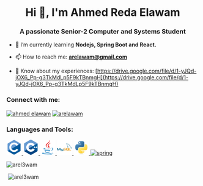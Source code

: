 <h1 align="center">Hi 👋, I'm Ahmed Reda Elawam</h1>
<h3 align="center">A passionate Senior-2 Computer and Systems Student</h3>

- 🌱 I’m currently learning **Nodejs, Spring Boot and React.**

- 📫 How to reach me: **arelawam@gmail.com**

- 📄 Know about my experiences: [https://drive.google.com/file/d/1-yJQd-jOX6_Pp-g3TkMdLp5F9kTBnmgH](https://drive.google.com/file/d/1-yJQd-jOX6_Pp-g3TkMdLp5F9kTBnmgH)


<h3 align="left">Connect with me:</h3>
<p align="left">
<a href="https://linkedin.com/in/ahmed elawam" target="blank"><img align="center" src="https://raw.githubusercontent.com/rahuldkjain/github-profile-readme-generator/master/src/images/icons/Social/linked-in-alt.svg" alt="ahmed elawam" height="30" width="40" /></a>
<a href="https://codeforces.com/profile/arelawam" target="blank"><img align="center" src="https://raw.githubusercontent.com/rahuldkjain/github-profile-readme-generator/master/src/images/icons/Social/codeforces.svg" alt="arelawam" height="30" width="40" /></a>
</p>

<h3 align="left">Languages and Tools:</h3>
<p align="left"> <a href="https://www.cprogramming.com/" target="_blank" rel="noreferrer"> <img src="https://raw.githubusercontent.com/devicons/devicon/master/icons/c/c-original.svg" alt="c" width="40" height="40"/> </a> <a href="https://www.w3schools.com/cpp/" target="_blank" rel="noreferrer"> <img src="https://raw.githubusercontent.com/devicons/devicon/master/icons/cplusplus/cplusplus-original.svg" alt="cplusplus" width="40" height="40"/> </a> <a href="https://www.java.com" target="_blank" rel="noreferrer"> <img src="https://raw.githubusercontent.com/devicons/devicon/master/icons/java/java-original.svg" alt="java" width="40" height="40"/> </a> <a href="https://www.mysql.com/" target="_blank" rel="noreferrer"> <img src="https://raw.githubusercontent.com/devicons/devicon/master/icons/mysql/mysql-original-wordmark.svg" alt="mysql" width="40" height="40"/> </a> <a href="https://www.python.org" target="_blank" rel="noreferrer"> <img src="https://raw.githubusercontent.com/devicons/devicon/master/icons/python/python-original.svg" alt="python" width="40" height="40"/> </a> <a href="https://spring.io/" target="_blank" rel="noreferrer"> <img src="https://www.vectorlogo.zone/logos/springio/springio-icon.svg" alt="spring" width="40" height="40"/> </a> </p>

<p><img align="left" src="https://github-readme-stats.vercel.app/api/top-langs?username=arel3wam&show_icons=true&locale=en&layout=compact" alt="arel3wam" /></p> <br>

<p>&nbsp;<img align="center" src="https://github-readme-stats.vercel.app/api?username=arel3wam&show_icons=true&locale=en" alt="arel3wam" /></p>

